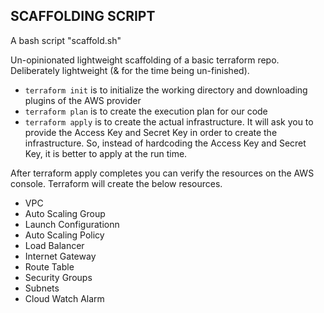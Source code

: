 ## SCAFFOLDING SCRIPT 
A bash script "scaffold.sh"

Un-opinionated lightweight scaffolding of a basic terraform repo. Deliberately lightweight (& for the time being un-finished).

* `terraform init` is to initialize the working directory and downloading plugins of the AWS provider
* `terraform plan` is to create the execution plan for our code
* `terraform apply` is to create the actual infrastructure. It will ask you to provide the Access Key and Secret Key in order to create the infrastructure. So,     instead of hardcoding the Access Key and Secret Key, it is better to apply at the run time.


After terraform apply completes you can verify the resources on the AWS console. Terraform will create the below resources.
* VPC
* Auto Scaling Group
* Launch Configurationn
* Auto Scaling Policy
* Load Balancer
* Internet Gateway
* Route Table
* Security Groups
* Subnets
* Cloud Watch Alarm